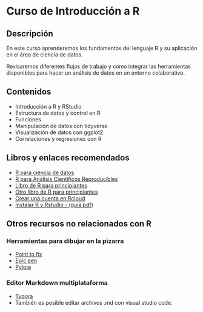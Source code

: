 # Curso de Introducción a R

## Descripción
En este curso aprenderemos los fundamentos del lenguaje R y su aplicación en el área de ciencia de datos.

Revisaremos diferentes flujos de trabajo y como integrar las herramientas disponibles para hacer un análisis de datos en un entorno colaborativo.

## Contenidos 
- Introducción a R y RStudio
- Estructura de datos y control en R
- Funciones
- Manipulación de datos con tidyverse
- Visualización de datos con ggplot2
- Correlaciones y regresiones con R

## Libros y enlaces recomendados
- [R para ciencia de datos](https://r4ds-en-espaniol.netlify.app/)
- [R para Análisis Científicos Reproducibles](https://swcarpentry.github.io/r-novice-gapminder-es/)
- [Libro de R para principiantes](https://bookdown.org/jboscomendoza/r-principiantes4)
- [Otro libro de R para principiantes](https://cran.r-project.org/doc/contrib/rdebuts_es.pdf)
- [Crear una cuenta en Rcloud](https://rstudio.cloud/)
- [Instalar R y Rstudio - (guía pdf)](http://www.upm.es/sfs/Rectorado/Gabinete%20del%20Rector/Notas%20de%20Prensa/2015/05/documentos/Instrucciones%20de%20instalaci%C3%B3n%20de%20R%20y%20RStudio.pdf)

## Otros recursos no relacionados con R
### Herramientas para dibujar en la pizarra
- [Point to fix](http://www.pointofix.de/download.php)
- [Epic pen](https://epic-pen.com/)
- [Pylote](http://pascal.peter.free.fr/pylote-en.html)

### Editor Markdown multiplataforma
- [Typora](https://typora.io/)
- También es posible editar archivos .md con visual studio code. 